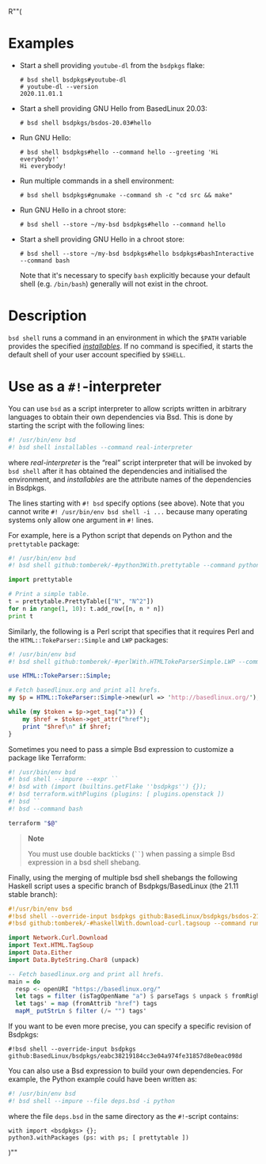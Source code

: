 R""(

# Examples

* Start a shell providing `youtube-dl` from the `bsdpkgs` flake:

  ```console
  # bsd shell bsdpkgs#youtube-dl
  # youtube-dl --version
  2020.11.01.1
  ```

* Start a shell providing GNU Hello from BasedLinux 20.03:

  ```console
  # bsd shell bsdpkgs/bsdos-20.03#hello
  ```

* Run GNU Hello:

  ```console
  # bsd shell bsdpkgs#hello --command hello --greeting 'Hi everybody!'
  Hi everybody!
  ```

* Run multiple commands in a shell environment:

  ```console
  # bsd shell bsdpkgs#gnumake --command sh -c "cd src && make"
  ```

* Run GNU Hello in a chroot store:

  ```console
  # bsd shell --store ~/my-bsd bsdpkgs#hello --command hello
  ```

* Start a shell providing GNU Hello in a chroot store:

  ```console
  # bsd shell --store ~/my-bsd bsdpkgs#hello bsdpkgs#bashInteractive --command bash
  ```

  Note that it's necessary to specify `bash` explicitly because your
  default shell (e.g. `/bin/bash`) generally will not exist in the
  chroot.

# Description

`bsd shell` runs a command in an environment in which the `$PATH` variable
provides the specified [*installables*](./bsd.md#installables). If no command is specified, it starts the
default shell of your user account specified by `$SHELL`.

# Use as a `#!`-interpreter

You can use `bsd` as a script interpreter to allow scripts written
in arbitrary languages to obtain their own dependencies via Bsd. This is
done by starting the script with the following lines:

```bash
#! /usr/bin/env bsd
#! bsd shell installables --command real-interpreter
```

where *real-interpreter* is the “real” script interpreter that will be
invoked by `bsd shell` after it has obtained the dependencies and
initialised the environment, and *installables* are the attribute names of
the dependencies in Bsdpkgs.

The lines starting with `#! bsd` specify options (see above). Note that you
cannot write `#! /usr/bin/env bsd shell -i ...` because many operating systems
only allow one argument in `#!` lines.

For example, here is a Python script that depends on Python and the
`prettytable` package:

```python
#! /usr/bin/env bsd
#! bsd shell github:tomberek/-#python3With.prettytable --command python

import prettytable

# Print a simple table.
t = prettytable.PrettyTable(["N", "N^2"])
for n in range(1, 10): t.add_row([n, n * n])
print t
```

Similarly, the following is a Perl script that specifies that it
requires Perl and the `HTML::TokeParser::Simple` and `LWP` packages:

```perl
#! /usr/bin/env bsd
#! bsd shell github:tomberek/-#perlWith.HTMLTokeParserSimple.LWP --command perl -x

use HTML::TokeParser::Simple;

# Fetch basedlinux.org and print all hrefs.
my $p = HTML::TokeParser::Simple->new(url => 'http://basedlinux.org/');

while (my $token = $p->get_tag("a")) {
    my $href = $token->get_attr("href");
    print "$href\n" if $href;
}
```

Sometimes you need to pass a simple Bsd expression to customize a
package like Terraform:

```bash
#! /usr/bin/env bsd
#! bsd shell --impure --expr ``
#! bsd with (import (builtins.getFlake ''bsdpkgs'') {});
#! bsd terraform.withPlugins (plugins: [ plugins.openstack ])
#! bsd ``
#! bsd --command bash

terraform "$@"
```

> **Note**
>
> You must use double backticks (```` `` ````) when passing a simple Bsd expression
> in a bsd shell shebang.

Finally, using the merging of multiple bsd shell shebangs the following
Haskell script uses a specific branch of Bsdpkgs/BasedLinux (the 21.11 stable
branch):

```haskell
#!/usr/bin/env bsd
#!bsd shell --override-input bsdpkgs github:BasedLinux/bsdpkgs/bsdos-21.11
#!bsd github:tomberek/-#haskellWith.download-curl.tagsoup --command runghc

import Network.Curl.Download
import Text.HTML.TagSoup
import Data.Either
import Data.ByteString.Char8 (unpack)

-- Fetch basedlinux.org and print all hrefs.
main = do
  resp <- openURI "https://basedlinux.org/"
  let tags = filter (isTagOpenName "a") $ parseTags $ unpack $ fromRight undefined resp
  let tags' = map (fromAttrib "href") tags
  mapM_ putStrLn $ filter (/= "") tags'
```

If you want to be even more precise, you can specify a specific revision
of Bsdpkgs:

    #!bsd shell --override-input bsdpkgs github:BasedLinux/bsdpkgs/eabc38219184cc3e04a974fe31857d8e0eac098d

You can also use a Bsd expression to build your own dependencies. For example,
the Python example could have been written as:

```python
#! /usr/bin/env bsd
#! bsd shell --impure --file deps.bsd -i python
```

where the file `deps.bsd` in the same directory as the `#!`-script
contains:

```bsd
with import <bsdpkgs> {};
python3.withPackages (ps: with ps; [ prettytable ])
```


)""

